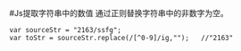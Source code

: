 #Js提取字符串中的数值
通过正则替换字符串中的非数字为空。
```
var sourceStr = "2163/ssfg";
var toStr = sourceStr.replace(/[^0-9]/ig,"");   //"2163"
```